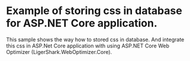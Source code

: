# Example of storing css in database for ASP.NET Core application.

This sample shows the way how to stored css in database. And integrate this css in ASP.Net Core application with using ASP.NET Core Web Optimizer (LigerShark.WebOptimizer.Core).
